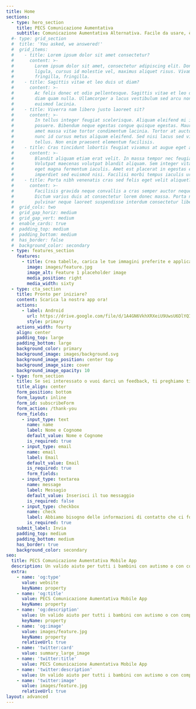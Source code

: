 ```yaml
---
title: Home
sections:
  - type: hero_section
    title: PECS Comunicazione Aumentativa
    subtitle: Comunicazione Aumentativa Alternativa. Facile da usare, è un valido aiuto per tutti i bambini con autismo o con complessi bisogni comunicativi.
  #- type: grid_section
  #  title: 'You asked, we answered!'
  #  grid_items:
  #    - title: Lorem ipsum dolor sit amet consectetur?
  #      content: >-
  #        Lorem ipsum dolor sit amet, consectetur adipiscing elit. Donec nisl
  #        ligula, cursus id molestie vel, maximus aliquet risus. Vivamus in nibh
  #        fringilla, fringilla.
  #    - title: Sagittis vitae et leo duis ut diam?
  #      content: >-
  #        Ac felis donec et odio pellentesque. Sagittis vitae et leo duis ut
  #        diam quam nulla. Ullamcorper a lacus vestibulum sed arcu non odio
  #        euismod lacinia.
  #    - title: Viverra nam libero justo laoreet sit?
  #      content: >-
  #        In tellus integer feugiat scelerisque. Aliquam eleifend mi in nulla
  #        posuere. Bibendum neque egestas congue quisque egestas. Mauris sit
  #        amet massa vitae tortor condimentum lacinia. Tortor at auctor urna
  #        nunc id cursus metus aliquam eleifend. Sed nisi lacus sed viverra
  #        tellus. Non enim praesent elementum facilisis.
  #    - title: Cras tincidunt lobortis feugiat vivamus at augue eget arcu?
  #      content: >-
  #        Blandit aliquam etiam erat velit. In massa tempor nec feugiat.
  #        Volutpat maecenas volutpat blandit aliquam. Sem integer vitae justo
  #        eget magna fermentum iaculis. Amet est placerat in egestas erat
  #        imperdiet sed euismod nisi. Facilisi morbi tempus iaculis urna.
  #    - title: Porta nibh venenatis cras sed felis eget velit aliquet?
  #      content: >-
  #        Facilisis gravida neque convallis a cras semper auctor neque vitae.
  #        Dictum varius duis at consectetur lorem donec massa. Porta non
  #        pulvinar neque laoreet suspendisse interdum consectetur libero.
  #  grid_cols: two
  #  grid_gap_horiz: medium
  #  grid_gap_vert: medium
  #  enable_cards: true
  #  padding_top: medium
  #  padding_bottom: medium
  #  has_border: false
  #  background_color: secondary
  - type: features_section
    features:
      - title: Crea tabelle, carica le tue immagini preferite e applica un suono con la sintesi vocale.
        image: images/feature.jpg
        image_alt: Feature 1 placeholder image
        media_position: right
        media_width: sixty
  - type: cta_section
    title: Pronto per iniziare?
    content: Scarica la nostra app ora!
    actions:
      - label: Android
        url: https://drive.google.com/file/d/1A4GN6VkhXRXeiU9UwsU6DlYQIodN_wpR/view?usp=sharing
        style: primary
    actions_width: fourty
    align: center
    padding_top: large
    padding_bottom: large
    background_color: primary
    background_image: images/background.svg
    background_image_position: center top
    background_image_size: cover
    background_image_opacity: 10
  - type: form_section
    title: Se sei interessato o vuoi darci un feedback, ti preghiamo ti compilare il form! Sarai subito ricontattato!
    title_align: center
    form_position: bottom
    form_layout: inline
    form_id: subscribeForm
    form_action: /thank-you
    form_fields:
      - input_type: text
        name: name
        label: Nome e Cognome
        default_value: Nome e Cognome 
        is_required: true
      - input_type: email
        name: email
        label: Email
        default_value: Email
        is_required: true
        form_fields:
      - input_type: textarea
        name: message
        label: Messagio
        default_value: Inserisci il tuo messaggio
        is_required: false
      - input_type: checkbox
        name: check
        label: Abbiamo bisogno delle informazioni di contatto che ci fornisci per contattarti in merito ai nostri prodotti e servizi. Puoi annullare l'iscrizione a queste comunicazioni in qualsiasi momento. Per informazioni su come annullare l'iscrizione, nonché sulle nostre pratiche sulla privacy e sull'impegno a proteggere la tua privacy, consulta la nostra Informativa sulla privacy.
        is_required: true
    submit_label: Invia
    padding_top: medium
    padding_bottom: medium
    has_border: true
    background_color: secondary
seo:
  title: PECS Comunicazione Aumentativa Mobile App
  description: Un valido aiuto per tutti i bambini con autismo o con complessi bisogni comunicativi.
  extra:
    - name: 'og:type'
      value: website
      keyName: property
    - name: 'og:title'
      value: PECS Comunicazione Aumentativa Mobile App
      keyName: property
    - name: 'og:description'
      value: Un valido aiuto per tutti i bambini con autismo o con complessi bisogni comunicativi.
      keyName: property
    - name: 'og:image'
      value: images/feature.jpg
      keyName: property
      relativeUrl: true
    - name: 'twitter:card'
      value: summary_large_image
    - name: 'twitter:title'
      value: PECS Comunicazione Aumentativa Mobile App
    - name: 'twitter:description'
      value: Un valido aiuto per tutti i bambini con autismo o con complessi bisogni comunicativi.
    - name: 'twitter:image'
      value: images/feature.jpg
      relativeUrl: true
layout: advanced
---
```

